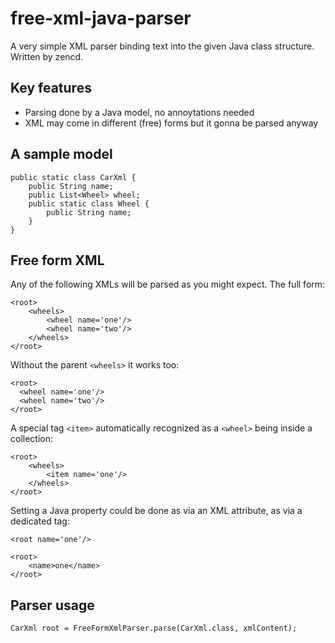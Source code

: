 # free-xml-java-parser

A very simple XML parser binding text into the given Java class structure. Written by zencd.

## Key features

- Parsing done by a Java model, no annoytations needed
- XML may come in different (free) forms but it gonna be parsed anyway

## A sample model

    public static class CarXml {
        public String name;
        public List<Wheel> wheel;
        public static class Wheel {
            public String name;
        }
    }

## Free form XML

Any of the following XMLs will be parsed as you might expect.
The full form:

    <root>
        <wheels>
            <wheel name='one'/>
            <wheel name='two'/>
        </wheels>
    </root>

Without the parent `<wheels>` it works too:

    <root>
      <wheel name='one'/>
      <wheel name='two'/>
    </root>

A special tag `<item>` automatically recognized as a `<wheel>` being inside a collection:

    <root>
        <wheels>
            <item name='one'/>
        </wheels>
    </root>

Setting a Java property could be done as via an XML attribute, as via a dedicated tag:

    <root name='one'/>

    <root>
        <name>one</name>
    </root>

## Parser usage

    CarXml root = FreeFormXmlParser.parse(CarXml.class, xmlContent);
